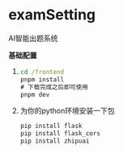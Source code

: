 # examSetting

 AI智能出题系统

**基础配置**

1. ```cmd
   cd /frontend
   pnpm install
   # 下载完成之后即可使用
   pnpm dev
   ```

2. 为你的python环境安装一下包

   ```cmd
   pip install flask
   pip install flask_cors
   pip install zhipuai
   ```

   

